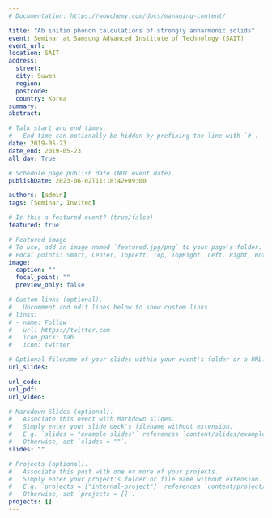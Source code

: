 ```yaml
---
# Documentation: https://wowchemy.com/docs/managing-content/

title: "Ab initio phonon calculations of strongly anharmonic solids"
event: Seminar at Samsung Advanced Institute of Technology (SAIT)
event_url:
location: SAIT
address:
  street:
  city: Suwon
  region:
  postcode:
  country: Korea
summary:
abstract:

# Talk start and end times.
#   End time can optionally be hidden by prefixing the line with `#`.
date: 2019-05-23
date_end: 2019-05-23
all_day: True

# Schedule page publish date (NOT event date).
publishDate: 2023-06-02T11:18:42+09:00

authors: [admin]
tags: [Seminar, Invited]

# Is this a featured event? (true/false)
featured: true

# Featured image
# To use, add an image named `featured.jpg/png` to your page's folder. 
# Focal points: Smart, Center, TopLeft, Top, TopRight, Left, Right, BottomLeft, Bottom, BottomRight.
image:
  caption: ""
  focal_point: ""
  preview_only: false

# Custom links (optional).
#   Uncomment and edit lines below to show custom links.
# links:
# - name: Follow
#   url: https://twitter.com
#   icon_pack: fab
#   icon: twitter

# Optional filename of your slides within your event's folder or a URL.
url_slides:

url_code:
url_pdf:
url_video:

# Markdown Slides (optional).
#   Associate this event with Markdown slides.
#   Simply enter your slide deck's filename without extension.
#   E.g. `slides = "example-slides"` references `content/slides/example-slides.md`.
#   Otherwise, set `slides = ""`.
slides: ""

# Projects (optional).
#   Associate this post with one or more of your projects.
#   Simply enter your project's folder or file name without extension.
#   E.g. `projects = ["internal-project"]` references `content/project/deep-learning/index.md`.
#   Otherwise, set `projects = []`.
projects: []
---
```

